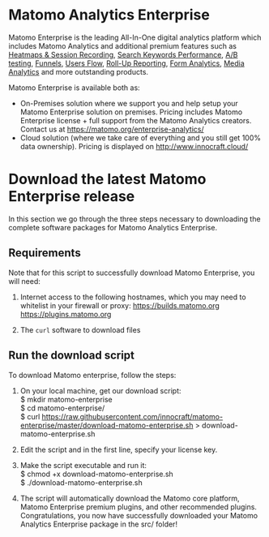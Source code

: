 # Matomo Analytics Enterprise

Matomo Enterprise is the leading All-In-One digital analytics platform which includes Matomo Analytics and additional premium features such as [Heatmaps & Session Recording](https://plugins.matomo.org/HeatmapSessionRecording?pk_campaign=GithubMatomoEnterprise), [Search Keywords Performance](https://plugins.matomo.org/SearchEngineKeywordsPerformance?pk_campaign=GithubMatomoEnterprise), [A/B testing](http://www.ab-tests.net/?pk_campaign=GithubMatomoEnterprise), [Funnels](https://plugins.matomo.org/Funnels?pk_campaign=GithubMatomoEnterprise), [Users Flow](https://plugins.matomo.org/UsersFlow?pk_campaign=GithubMatomoEnterprise), [Roll-Up Reporting](https://plugins.matomo.org/RollUpReporting?pk_campaign=GithubMatomoEnterprise), [Form Analytics](https://www.form-analytics.net/?pk_campaign=GithubMatomoEnterprise), [Media Analytics](http://www.media-analytics.net/?pk_campaign=GithubMatomoEnterprise) and more outstanding products.

Matomo Enterprise is available both as:
- On-Premises solution where we support you and help setup your Matomo Enterprise solution on premises. Pricing includes Matomo Enterprise license + full support from the Matomo Analytics creators. Contact us at https://matomo.org/enterprise-analytics/
- Cloud solution (where we take care of everything and you still get 100% data ownership). Pricing is displayed on http://www.innocraft.cloud/

Download the latest Matomo Enterprise release
=============================================

In this section we go through the three steps necessary to downloading the complete software packages for Matomo Analytics Enterprise. 

Requirements
------------

Note that for this script to successfully download Matomo Enterprise, you will need:

1.  Internet access to the following hostnames, which you may need to whitelist in your firewall or proxy:
  https://builds.matomo.org
  https://plugins.matomo.org

2.  The `curl` software to download files

Run the download script
-----------------------

To download Matomo enterprise, follow the steps:

1.  On your local machine, get our download script:\
    $ mkdir matomo-enterprise\
    $ cd matomo-enterprise/\
    $ curl https://raw.githubusercontent.com/innocraft/matomo-enterprise/master/download-matomo-enterprise.sh > download-matomo-enterprise.sh

2.  Edit the script and in the first line, specify your license key.

3.  Make the script executable and run it:\
    $ chmod +x download-matomo-enterprise.sh\
    $ ./download-matomo-enterprise.sh

4.  The script will automatically download the Matomo core platform, Matomo Enterprise premium plugins, and other recommended plugins.\
Congratulations, you now have successfully downloaded your Matomo Analytics Enterprise package in the src/ folder!
